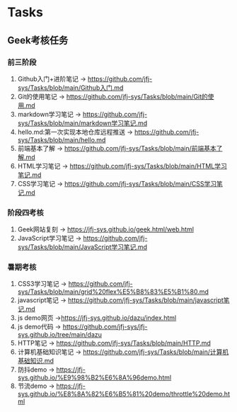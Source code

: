 # Tasks
## Geek考核任务
### 前三阶段
1. Github入门+进阶笔记 -> https://github.com/jfj-sys/Tasks/blob/main/Github入门.md
2. Git的使用笔记 -> https://github.com/jfj-sys/Tasks/blob/main/Git的使用.md
3. markdown学习笔记 -> https://github.com/jfj-sys/Tasks/blob/main/markdown学习笔记.md
4. hello.md:第一次实现本地仓库远程推送 -> https://github.com/jfj-sys/Tasks/blob/main/hello.md
5. 前端基本了解 -> https://github.com/jfj-sys/Tasks/blob/main/前端基本了解.md
6. HTML学习笔记 -> https://github.com/jfj-sys/Tasks/blob/main/HTML学习笔记.md
7. CSS学习笔记 -> https://github.com/jfj-sys/Tasks/blob/main/CSS学习笔记.md
### 阶段四考核
1. Geek网站复刻 -> https://jfj-sys.github.io/geek.html/web.html
2. JavaScript学习笔记 -> https://github.com/jfj-sys/Tasks/blob/main/JavaScript学习笔记.md
### 暑期考核
1. CSS3学习笔记 -> https://github.com/jfj-sys/Tasks/blob/main/grid%20flex%E5%B8%83%E5%B1%80.md
2. javascript笔记 -> https://github.com/jfj-sys/Tasks/blob/main/javascript笔记.md
3. js demo网页 ->https://jfj-sys.github.io/dazu/index.html
4. js demo代码 -> https://github.com/jfj-sys/jfj-sys.github.io/tree/main/dazu
5. HTTP笔记 -> https://github.com/jfj-sys/Tasks/blob/main/HTTP.md
6. 计算机基础知识笔记 -> https://github.com/jfj-sys/Tasks/blob/main/计算机基础知识.md
7. 防抖demo -> https://jfj-sys.github.io/%E9%98%B2%E6%8A%96demo.html
8. 节流demo -> https://jfj-sys.github.io/%E8%8A%82%E6%B5%81%20demo/throttle%20demo.html
   

